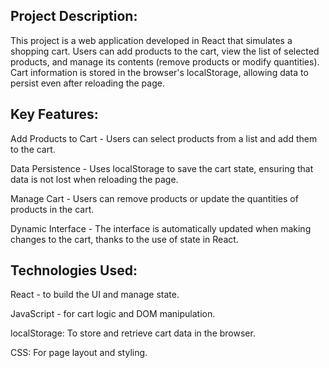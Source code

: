 ## Project Description:

This project is a web application developed in React that simulates a shopping cart. Users can add products to the cart, view the list of selected products, and manage its contents (remove products or modify quantities). Cart information is stored in the browser's localStorage, allowing data to persist even after reloading the page.

## Key Features:

Add Products to Cart - Users can select products from a list and add them to the cart.

Data Persistence - Uses localStorage to save the cart state, ensuring that data is not lost when reloading the page.

Manage Cart - Users can remove products or update the quantities of products in the cart.

Dynamic Interface - The interface is automatically updated when making changes to the cart, thanks to the use of state in React.

## Technologies Used:

React - to build the UI and manage state.

JavaScript - for cart logic and DOM manipulation.

localStorage: To store and retrieve cart data in the browser.

CSS: For page layout and styling.